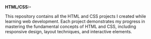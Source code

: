 **HTML/CSS:-**

This repository contains all the HTML and CSS projects I created while learning web development. Each project demonstrates my progress in mastering the fundamental concepts of HTML and CSS, including responsive design, layout techniques, and interactive elements.
